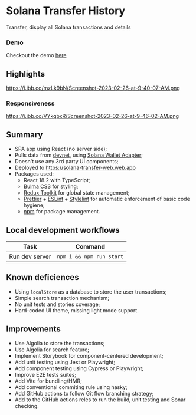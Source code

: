 # Solana Transfer History

Transfer, display all Solana transactions and details

### Demo

Checkout the demo [here](https://solana-transfer-web.web.app/)

## Highlights

https://i.ibb.co/mzLk9bN/Screenshot-2023-02-26-at-9-40-07-AM.png

### Responsiveness

https://i.ibb.co/VYkqbxR/Screenshot-2023-02-26-at-9-46-02-AM.png

## Summary

- SPA app using React (no server side);
- Pulls data from [devnet](https://api.devnet.solana.com/), using [Solana Wallet Adapter](https://github.com/solana-labs/wallet-adapter);
- Doesn't use any 3rd party UI components;
- Deployed to https://solana-transfer-web.web.app
- Packages used:
  - React 18.2 with TypeScript;
  - [Bulma CSS](https://bulma.io/) for styling;
  - [Redux Toolkit](https://redux-toolkit.js.org/) for global state management;
  - [Prettier](https://prettier.io/) + [ESLint](https://eslint.org/) + [Stylelint](https://stylelint.io/) for automatic enforcement of basic code hygiene;
  - [npm](https://www.npmjs.com/) for package management.

## Local development workflows

| Task           | Command                  |
| -------------- | ------------------------ |
| Run dev server | `npm i && npm run start` |

## Known deficiences

- Using `localStore` as a database to store the user transactions;
- Simple search transaction mechanism;
- No unit tests and stories coverage;
- Hard-coded UI theme, missing light mode support.

## Improvements

- Use Algolia to store the transactions;
- Use Algolia for search feature;
- Implement Storybook for component-centered development;
- Add unit testing using Jest or Playwright;
- Add component testing using Cypress or Playwright;
- Improve E2E tests suites;
- Add Vite for bundling/HMR;
- Add conventional commiting rule using hasky;
- Add GitHub actions to follow Git flow branching strategy;
- Add to the GitHub actions reles to run the build, unit testing and Sonar checking.
